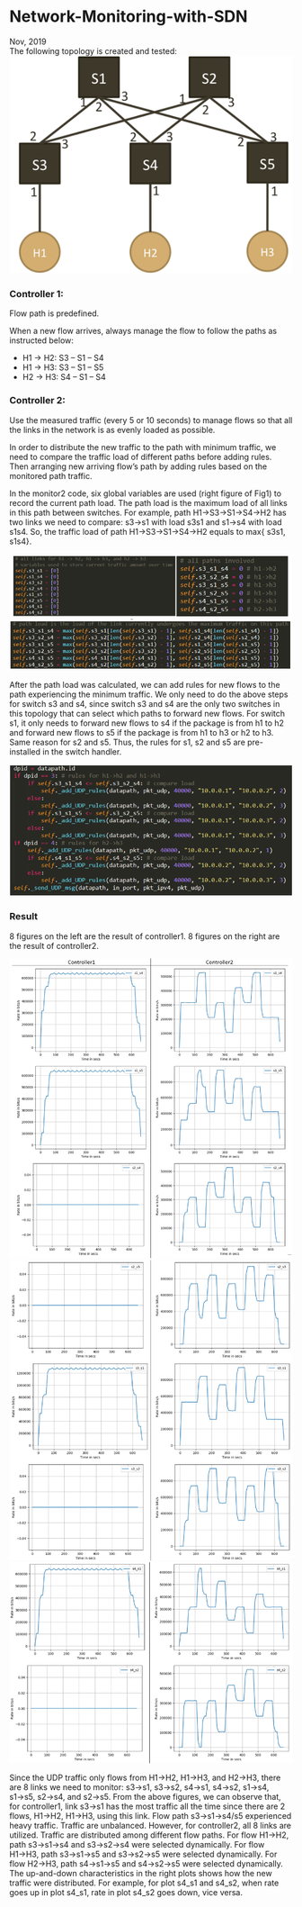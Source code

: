 # Network-Monitoring-with-SDN
Nov, 2019</br>
The following topology is created and tested:</br>
<img src="0.png">
<h3>Controller 1: </h3>
<p>Flow path is predefined.</p>
<p>When a new flow arrives, always manage the flow to follow the paths as instructed below:
<ul>
	<li>H1 -> H2: S3 – S1 – S4</li>
	<li>H1 -> H3: S3 – S1 – S5</li>
	<li>H2 -> H3: S4 – S1 – S4</li>
</ul>
</p>
<h3>Controller 2:</h3>
<p>Use the measured traffic (every 5 or 10 seconds) to manage flows so that all the links in the network is as evenly loaded as possible.</p>
<p>In order to distribute the new traffic to the path with minimum traffic, we need to compare the traffic load of different paths before adding rules. Then arranging new arriving flow’s path by adding rules based on the monitored path traffic.</p>
<p>In the monitor2 code, six global variables are used (right figure of Fig1) to record the current path load. The path load is the maximum load of all links in this path between switches. For example, path H1→S3→S1→S4→H2 has two links we need to compare: s3→s1 with load s3s1 and s1→s4 with load s1s4. So, the traffic load of path H1→S3→S1→S4→H2 equals to max{ s3s1, s1s4}. </p>
<img src="1.png"></br>
<img src="2.png"></br>
<p>After the path load was calculated, we can add rules for new flows to the path experiencing the minimum traffic. We only need to do the above steps for switch s3 and s4, since switch s3 and s4 are the only two switches in this topology that can select which paths to forward new flows. For switch s1, it only needs to forward new flows to s4 if the package is from h1 to h2 and forward new flows to s5 if the package is from h1 to h3 or h2 to h3. Same reason for s2 and s5. Thus, the rules for s1, s2 and s5 are pre-installed in the switch handler.</p>
<img src="3.png"></br>
<h3>Result</h3>
<p>8 figures on the left are the result of controller1. 8 figures on the right are the result of controller2. </p>
<img src="4.png"></br>
<img src="5.png"></br>
<img src="6.png"></br>
<p>Since the UDP traffic only flows from H1→H2, H1→H3, and H2→H3, there are 8 links we need to monitor: s3→s1, s3→s2, s4→s1, s4→s2, s1→s4, s1→s5, s2→s4, and s2→s5. From the above figures, we can observe that, for controller1, link s3→s1 has the most traffic all the time since there are 2 flows, H1→H2, H1→H3, using this link. Flow path s3→s1→s4/s5 experienced heavy traffic. Traffic are unbalanced. However, for controller2, all 8 links are utilized. Traffic are distributed among different flow paths. For flow H1→H2, path s3→s1→s4 and s3→s2→s4 were selected dynamically. For flow H1→H3, path s3→s1→s5 and s3→s2→s5 were selected dynamically. For flow H2→H3, path s4→s1→s5 and s4→s2→s5 were selected dynamically. The up-and-down characteristics in the right plots shows how the new traffic were distributed. For example, for plot s4_s1 and s4_s2, when rate goes up in plot s4_s1, rate in plot s4_s2 goes down, vice versa.</p>